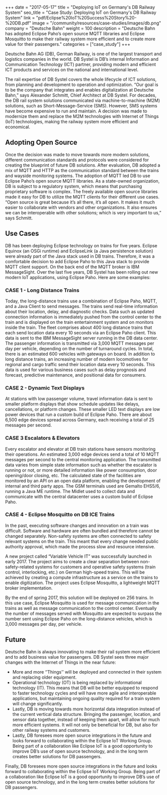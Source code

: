 +++
date = "2017-05-17"
title = "Deploying IoT on Germany's DB Railway System"
seo_title = "Case Study: Deploying IoT on Germany's DB Railway System"
link = "pdf/Eclipse%20IoT%20Success%20Story%20-%20DB.pdf"
image = "/community/resources/case-studies/images/db.png"
company = "Deutsche Bahn"
weight = 100
description = "Deutsche Bahn has adopted Eclipse Paho’s open source MQTT libraries and Eclipse Mosquitto to make their railway system more efficient and to create more value for their passengers."
categories = ["case_study"]
+++

Deutsche Bahn AG (DB), German Railway, is one of the largest transport and logistics companies in the world. DB Systel is DB&rsquo;s internal Information and Communication Technology (ICT) partner, providing modern and efficient ICT products and services on the national and international level.&nbsp;

The rail expertise of DB Systel covers the whole lifecycle of ICT solutions, from planning and development to operation and optimization. &ldquo;Our goal is to be the company that integrates and enables digitalization at Deutsche Bahn,&rdquo; says Alexander Schmitt, Chief Architect at DB Systel.
For decades, the DB rail system solutions communicated via machine-to-machine (M2M) solutions, such as Short-Message-Service (SMS). However, SMS systems have become expensive to run and maintain. A decision was made to modernize them and replace the M2M technologies with Internet of Things (IoT) technologies, making the railway system more efficient and economical.

## Adopting Open Source 


Once the decision was made to move towards more modern solutions, different communication standards and protocols were considered for creating the blueprint of future DB solutions. After evaluation, DB adopted a mix of MQTT and HTTP as the communication standard between the trains and wayside monitoring systems. 
The adoption of MQTT led DB to use Eclipse Paho&rsquo;s open source MQTT libraries. As a state-owned organization, DB is subject to a regulatory system, which means that purchasing proprietary software is complex. The freely available open source libraries made it easy for DB to utilize the MQTT clients for their different use cases. &ldquo;Open source is great because it&rsquo;s all there, it&rsquo;s all open. It makes it much easier to collaborate with vendors and other organizations. It also ensures we can be interoperable with other solutions; which is very important to us,&rdquo; says Schmitt.&nbsp;

## Use Cases

DB has been deploying Eclipse technology on trains for five years. Eclipse Equinox (an OSGi runtime) and EclipseLink (a Java persistence solution) were already part of the Java stack used in DB trains. Therefore, it was a comfortable decision to add Eclipse Paho to this Java stack to provide MQTT client support. On the back end of the MQTT broker is IBM MessageSight.
Over the last five years, DB Systel has been rolling out new modern IoT applications, using Eclipse Paho. Here are some examples:


### CASE 1 - Long Distance Trains



Today, the long-distance trains use a combination of Eclipse Paho, MQTT, and a Java Client to send messages. The trains send real-time information about their location, delay, and diagnostic checks. Data such as updated connection information is immediately pushed from the control center to the train and is displayed on the train entertainment system and on monitors inside the train.
The fleet comprises about 400 long distance trains that each send location data every 10 seconds via an Eclipse Paho client. This data is sent to the IBM MessageSight server running in the DB data center. The passenger information is transmitted via 3,000 MQTT messages per day per vehicle, depending on the number of turnaround cycles. In total, there is an estimated 600 vehicles with gateways on board.
In addition to long distance trains, an increasing number of modern locomotives for regional and cargo traffic send their location data every 10 seconds. This data is used for various business cases such as delay prognosis and forecast, predictive maintenance, and positional data for consumers.

### CASE 2 - Dynamic Text Displays

At stations with low passenger volume, travel information data is sent to smaller platform displays that show schedule updates like delays, cancellations, or platform changes. These smaller LED text displays are low power devices that run a custom build of Eclipse Paho. There are about 6,500 edge devices spread across Germany, each receiving a total of 25 messages per second.

### CASE 3 Escalators &amp; Elevators

Every escalator and elevator at DB train stations have sensors monitoring their operations. An estimated 3,000 edge devices send a total of 10 MQTT messages per second to the central monitoring application. The transmitted data varies from simple state information such as whether the escalator is running or not, or more detailed information like power consumption, door opening/door closing, etc. The calculated state of the facilities are monitored by an API on an open data platform, enabling the development of internal and third party apps. The GSM terminals used are Gemalto EHS5/6, running a Java ME runtime. The Midlet used to collect data and communicate with the central datacenter uses a custom build of Eclipse Paho.


### CASE 4 - Eclipse Mosquitto on DB ICE Trains

In the past, executing software changes and innovation on a train was difficult. Software and hardware are often bundled and therefore cannot be changed separately. Non-safety systems are often connected to safety relevant systems on the train. This meant that every change needed public authority approval, which made the process slow and resource intensive.

A new project called &ldquo;Variable Vehicle IT&rdquo; was successfully launched in early 2017. The project aims to create a clear separation between non-safety-related systems for customers and operative safety systems (train control, interlocking, etc.) on German high-speed trains. This will be achieved by creating a compute infrastructure as a service on the trains to enable digitization. The project uses Eclipse Mosquitto, a lightweight MQTT broker implementation. 

By the end of spring 2017, this solution will be deployed on 256 trains. In this use case, Eclipse Mosquitto is used for message communication in the trains as well as message communication to the control center. Eventually the number of messages served with Mosquitto are expected to surpass the number sent using Eclipse Paho on the long-distance vehicles, which is 3,000 messages per day, per vehicle.

## Future

Deutsche Bahn is always innovating to make their rail system more efficient and to add business value for passengers.
DB Systel sees three major changes with the Internet of Things in the near future: 

* More and more &lsquo;&rsquo;Things&rsquo;&rsquo; will be deployed and connected in their system and replacing older equipment.
* Operational technology (OT) is being replaced by informational technology (IT). This means that DB will be better equipped to respond to faster technology cycles and will have more agile and interoperable applications, but maintaining ongoing quality required for a train system will change significantly.
* Lastly, DB is moving towards more horizontal data integration instead of the current vertical data structure. Bringing the passenger, location, and sensor data together, instead of keeping them apart, will allow for much more efficient systems. It will not only be beneficial for DB, but also for other railway systems and customers.
* Lastly, DB foresees more open source integrations in the future and looks forward to collaborating within the Eclipse IoT Working Group. Being part of a collaboration like Eclipse IoT is a good opportunity to improve DB&rsquo;s use of open source technology, and in the long term creates better solutions for DB passengers.

Finally, DB foresees more open source integrations in the future and looks forward to collaborating within the Eclipse IoT Working Group. Being part of a collaboration like Eclipse IoT is a good opportunity to improve DB’s use of open source technology, and in the long term creates better solutions for DB passengers.

